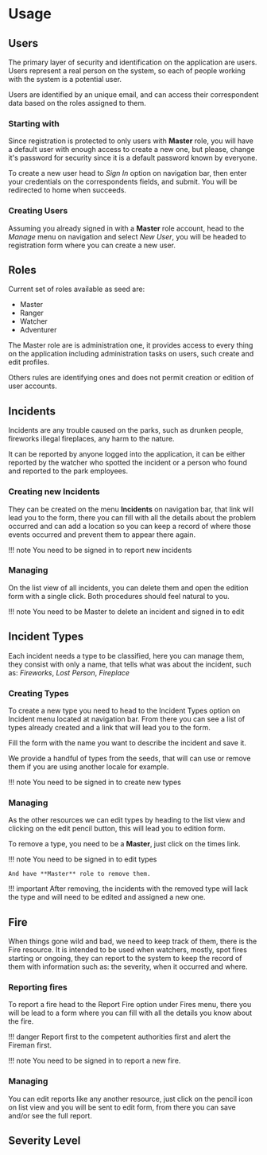 # Usage

## Users

  The primary layer of security and identification on the application are users.
  Users represent a real person on the system, so each of people working with the
  system is a potential user.

  Users are identified by an unique email, and can access their correspondent data
  based on the roles assigned to them.


### Starting with

Since registration is protected to only users with **Master** role, you will have
a default user with enough access to create a new one, but please, change it's
password for security since it is a default password known by everyone.

To create a new user head to *Sign In* option on navigation bar, then enter your
credentials on the correspondents fields, and submit. You will be redirected to
home when succeeds.

### Creating Users


Assuming you already signed in with a **Master** role account, head to the *Manage*
menu on navigation and select *New User*, you will be headed to registration form
where you can create a new user.

## Roles

Current set of roles available as seed are:

  - Master
  - Ranger
  - Watcher
  - Adventurer

The Master role are is administration one, it provides access to every thing on
the application including administration tasks on users, such create and edit
profiles.

Others rules are identifying ones and does not permit creation or edition of
user accounts.

## Incidents

Incidents are any trouble caused on the parks, such as drunken people, fireworks
illegal fireplaces, any harm to the nature.

It can be reported by anyone logged into the application, it can be either
reported by the watcher who spotted the incident or a person who found and
reported to the park employees.

### Creating new Incidents

They can be created on the menu **Incidents** on navigation bar, that link will
lead you to the form, there you can fill with all the details about the problem
occurred and can add a location so you can keep a record of where those events
occurred and prevent them to appear there again.

!!! note
    You need to be signed in to report new incidents

### Managing

On the list view of all incidents, you can delete them and open the edition form with a single click. Both procedures should feel natural to you.

!!! note
    You need to be Master to delete an incident and signed in to edit

## Incident Types

Each incident needs a type to be classified, here you can manage them, they consist with only a name, that tells what was about the incident, such as: *Fireworks*, *Lost Person*, *Fireplace*

### Creating Types

  To create a new type you need to head to the Incident Types option on Incident menu located at navigation bar. From there you can see a list of
  types already created and a link that will lead you to the form.

  Fill the form with the name you want to describe the incident and save it.

  We provide a handful of types from the seeds, that will can use or remove them if you are using another locale for example.

!!! note
    You need to be signed in to create new types

### Managing

  As the other resources we can edit types by heading to the list view and clicking on the edit pencil button, this will lead you to edition form.

  To remove a type, you need to be a **Master**, just click on the times link.


!!! note
    You need to be signed in to edit types

    And have **Master** role to remove them.

!!! important
    After removing, the incidents with the removed type will lack the type and
    will need to be edited and assigned a new one.

## Fire

When things gone wild and bad, we need to keep track of them, there is the Fire resource. It is intended to be used when watchers, mostly, spot fires starting or ongoing, they can report to the system to keep the record of them
with information such as: the severity, when it occurred and where.

### Reporting fires

To report a fire head to the Report Fire option under Fires menu, there you will be lead to a form where you can fill with all the details you know about the fire.

!!! danger
    Report first to the competent authorities first and alert the Fireman first.

!!! note
    You need to be signed in to report a new fire.

### Managing

You can edit reports like any another resource, just click on the pencil icon on list view and you will be sent to edit form, from there you can save and/or see the full report.

## Severity Level
